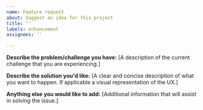 ```yaml
---
name: Feature request
about: Suggest an idea for this project
title: ''
labels: enhancement
assignees: ''

---
```


**Describe the problem/challenge you have:**
[A description of the current challenge that you are experiencing.]

**Describe the solution you'd like:**
[A clear and concise description of what you want to happen. If applicable a visual representation of the UX.]

**Anything else you would like to add:**
[Additional information that will assist in solving the issue.]
